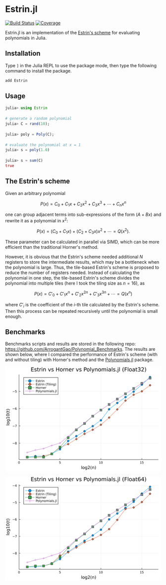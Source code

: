 # Estrin.jl

[![Build Status](https://github.com/ArrogantGao/Estrin.jl/actions/workflows/CI.yml/badge.svg?branch=main)](https://github.com/ArrogantGao/Estrin.jl/actions/workflows/CI.yml?query=branch%3Amain)
[![Coverage](https://codecov.io/gh/ArrogantGao/Estrin.jl/branch/main/graph/badge.svg)](https://codecov.io/gh/ArrogantGao/Estrin.jl)

Estrin.jl is an implementation of the [Estrin's scheme](https://en.wikipedia.org/wiki/Estrin's_scheme) for evaluating polynomials in Julia.

## Installation

Type `]` in the Julia REPL to use the package mode, then type the following command to install the package.
```julia
add Estrin
```

## Usage

```julia
julia> using Estrin

# generate a random polynomial
julia> C = rand(10);

julia> poly = Poly(C);

# evaluate the polynomial at x = 1
julia> s = poly(1.0)

julia> s ≈ sum(C)
true
```

## The Estrin's scheme

Given an arbitrary polynomial 
```math
P(x) = C_0 + C_1 x + C_2 x^2 + C_3 x^3 + ⋯ + C_n x^n
```
one can group adjacent terms into sub-expressions of the form $(A + Bx)$ and rewrite it as a polynomial in $x^2$: 
```math
P(x) = (C_0 + C_1x) + (C_2 + C_3 x) x^2 + ⋯ = Q(x^2).
```
These parameter can be calculated in parallel via SIMD, which can be more efficient than the traditional Horner's method.

However, it is obvious that the Estrin's scheme needed additional $N$ registers to store the intermediate results, which may be a bottleneck when the polynomial is large.
Thus, the tile-based Estrin's scheme is proposed to reduce the number of registers needed.
Instead of calculating the polynomial in one step, the tile-based Estrin's scheme divides the polynomial into multiple tiles (here I took the tiling size as $n = 16$), as
```math
P(x) = C'_0 + C'_1 x^{n} + C'_2 x^{2n} + C'_3 x^{3n} + ⋯ = Q(x^{n})
```
where $C'_i$ is the coefficient of the $i$-th tile calculated by the Estrin's scheme.
Then this process can be repeated recursively until the polynomial is small enough.

## Benchmarks

Benchmarks scripts and results are stored in the following repo: https://github.com/ArrogantGao/Polynomial_Benchmarks.
The results are shown below, where I compared the performance of Estrin's scheme (with and without tiling) with Horner's method and the [Polynomials.jl](https://github.com/JuliaMath/Polynomials.jl) package.

![](https://github.com/ArrogantGao/Polynomial_Benchmarks/raw/main/scripts/out/XZDesktop/2024-03-23--21-48-52/estrin_vs_horner_vs_polynomial_Float32.png)

![](https://github.com/ArrogantGao/Polynomial_Benchmarks/raw/main/scripts/out/XZDesktop/2024-03-23--21-48-52/estrin_vs_horner_vs_polynomial_Float64.png)

